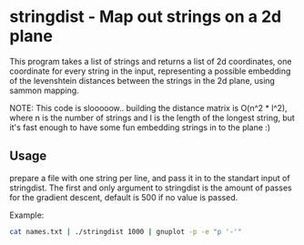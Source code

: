# stringdist - Map out strings on a 2d plane

This program takes a list of strings and returns a list of 2d coordinates, one coordinate for every string in the input, representing a possible embedding of the levenshtein distances between the strings in the 2d plane, using sammon mapping.

NOTE: This code is slooooow.. building the distance matrix is O(n^2 * l^2), where n is the number of strings and l is the length of the longest string, but it's fast enough to have some fun embedding strings in to the plane :)

## Usage

prepare a file with one string per line, and pass it in to the standart input of stringdist. The first and only argument to stringdist is the amount of passes for the gradient descent, default is 500 if no value is passed.

Example:
```bash
cat names.txt | ./stringdist 1000 | gnuplot -p -e "p '-'"
```
